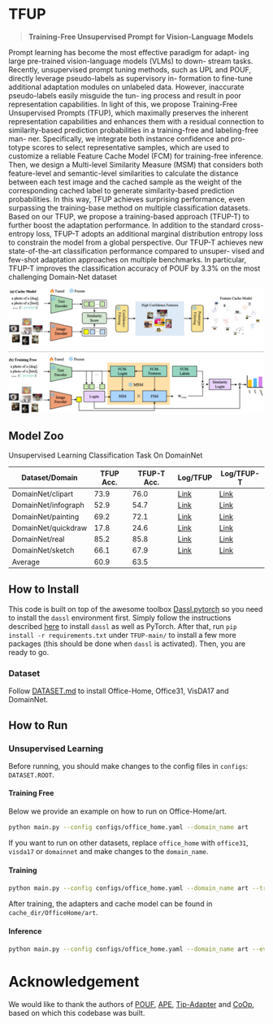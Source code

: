 # TFUP

> **Training-Free Unsupervised Prompt for Vision-Language Models**

Prompt learning has become the most effective paradigm for adapt-
ing large pre-trained vision-language models (VLMs) to down-
stream tasks. Recently, unsupervised prompt tuning methods, such
as UPL and POUF, directly leverage pseudo-labels as supervisory in-
formation to fine-tune additional adaptation modules on unlabeled
data. However, inaccurate pseudo-labels easily misguide the tun-
ing process and result in poor representation capabilities. In light
of this, we propose Training-Free Unsupervised Prompts (TFUP),
which maximally preserves the inherent representation capabilities
and enhances them with a residual connection to similarity-based
prediction probabilities in a training-free and labeling-free man-
ner. Specifically, we integrate both instance confidence and pro-
totype scores to select representative samples, which are used to
customize a reliable Feature Cache Model (FCM) for training-free
inference. Then, we design a Multi-level Similarity Measure (MSM)
that considers both feature-level and semantic-level similarities
to calculate the distance between each test image and the cached
sample as the weight of the corresponding cached label to generate
similarity-based prediction probabilities. In this way, TFUP achieves
surprising performance, even surpassing the training-base method
on multiple classification datasets. Based on our TFUP, we propose
a training-based approach (TFUP-T) to further boost the adaptation
performance. In addition to the standard cross-entropy loss, TFUP-T
adopts an additional marginal distribution entropy loss to constrain
the model from a global perspective. Our TFUP-T achieves new
state-of-the-art classification performance compared to unsuper-
vised and few-shot adaptation approaches on multiple benchmarks.
In particular, TFUP-T improves the classification accuracy of POUF
by 3.3% on the most challenging Domain-Net dataset

![intro](imgs/TFUP.png)



## Model Zoo

Unsupervised Learning Classification Task On DomainNet

| Dataset/Domain       | TFUP Acc. | TFUP-T Acc. | Log/TFUP                                      | Log/TFUP-T                                        |
|----------------------|-----------|-------------|-----------------------------------------------|---------------------------------------------------|
| DomainNet/clipart    | 73.9      | 76.0        | [Link](TFUP_logs/domainnet_clipart_log.txt)   | [Link](TFUP-T_logs/domainnet_clipart_log.txt)     |
| DomainNet/infograph  | 52.9      | 54.7        | [Link](TFUP_logs/domainnet_infograph_log.txt) | [Link](TFUP-T_logs/domainnet_infograph_log.txt)   |
| DomainNet/painting   | 69.2      | 72.1        | [Link](TFUP_logs/domainnet_painting_log.txt)  | [Link](TFUP-T_logs/domainnet_painting_log.txt)    |
| DomainNet/quickdraw  | 17.8      | 24.6        | [Link](TFUP_logs/domainnet_quickdraw_log.txt) | [Link](TFUP-T_logs/domainnet_quickdraw_log.txt)   |
| DomainNet/real       | 85.2      | 85.8        | [Link](TFUP_logs/domainnet_real_log.txt)      | [Link](TFUP-T_logs/domainnet_real_log.txt)        |
| DomainNet/sketch     | 66.1      | 67.9        | [Link](TFUP_logs/domainnet_sketch_log.txt)    | [Link](TFUP-T_logs/domainnet_sketch_log.txt)      |
| Average              | 60.9      | 63.5        |                                               |                                                   |



## How to Install

This code is built on top of the awesome toolbox [Dassl.pytorch](https://github.com/KaiyangZhou/Dassl.pytorch) so you need to install the `dassl` environment first. Simply follow the instructions described [here](https://github.com/KaiyangZhou/Dassl.pytorch#installation) to install `dassl` as well as PyTorch. After that, run `pip install -r requirements.txt` under `TFUP-main/` to install a few more packages (this should be done when `dassl` is activated). Then, you are ready to go.

### Dataset
Follow [DATASET.md](DATASETS.md) to install Office-Home, Office31, VisDA17 and DomainNet.

## How to Run

### Unsupervised Learning

Before running, you should make changes to the config files in `configs`: `DATASET.ROOT`.

#### Training Free

Below we provide an example on how to run on Office-Home/art.

```bash
python main.py --config configs/office_home.yaml --domain_name art
```

If you want to run on other datasets, replace `office_home` with `office31`, `visda17` or `domainnet` and make changes to the `domain_name`. 

#### Training

```bash
python main.py --config configs/office_home.yaml --domain_name art --training
```

After training, the adapters and cache model can be found in `cache_dir/OfficeHome/art`.

#### Inference

```bash
python main.py --config configs/office_home.yaml --domain_name art --eval-only
```


# Acknowledgement
We would like to thank the authors of [POUF]( https://github.com/korawat-tanwisuth/POUF), [APE]( https://github.com/yangyangyang127/APE), [Tip-Adapter](https://github.com/gaopengcuhk/Tip-Adapter) and [CoOp](https://github.com/KaiyangZhou/CoOp), based on which this codebase was built.

